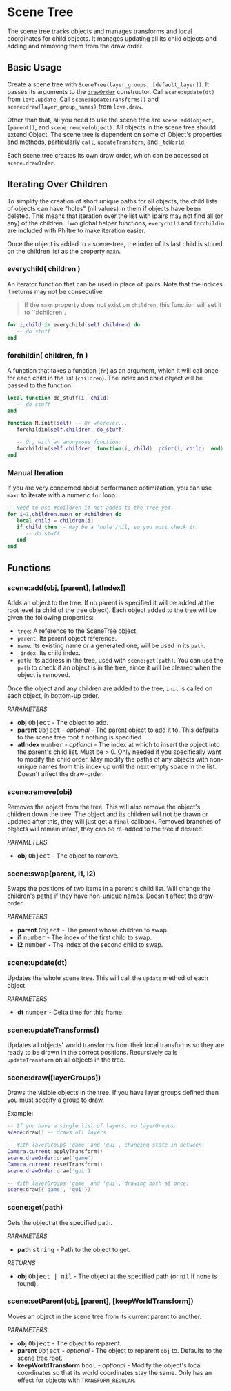 Scene Tree
==========

The scene tree tracks objects and manages transforms and local coordinates for child objects. It manages updating all its child objects and adding  and removing them from the draw order.

Basic Usage
-----------

Create a scene tree with `SceneTree(layer_groups, [default_layer])`. It passes its arguments to the [`drawOrder`](draw-order.md) constructor.  Call `scene:update(dt)` from `love.update`. Call `scene:updateTransforms()` and `scene:draw(layer_group_names)` from `love.draw`.

Other than that, all you need to use the scene tree are `scene:add(object, [parent])`, and `scene:remove(object)`. All objects in the scene tree should extend Object. The scene tree is dependent on some of Object's properties and methods, particularly `call`, `updateTransform`, and `_toWorld`.

Each scene tree creates its own draw order, which can be accessed at `scene.drawOrder`.

Iterating Over Children
-----------------------

To simplify the creation of short unique paths for all objects, the child lists of objects can have "holes" (nil values) in them if objects have been deleted. This means that iteration over the list with ipairs may not find all (or any) of the children. Two global helper functions, `everychild` and `forchildin` are included with Philtre to make iteration easier.

Once the object is added to a scene-tree, the index of its last child is stored on the children list as the property `maxn`.

### everychild( children )
An iterator function that can be used in place of ipairs. Note that the indices it returns may not be consecutive.

> If the `maxn` property does not exist on `children`, this function will set it to ``#children`.

```lua
for i,child in everychild(self.children) do
   -- do stuff
end
```

### forchildin( children, fn )
A function that takes a function (`fn`) as an argument, which it will call once for each child in the list (`children`). The index and child object will be passed to the function.

```lua
local function do_stuff(i, child)
   -- do stuff
end

function M.init(self) -- Or wherever...
   forchildin(self.children, do_stuff)

   -- Or, with an anonymous function:
   forchildin(self.children, function(i, child)  print(i, child)  end)
end
```

### Manual Iteration
If you are very concerned about performance optimization, you can use `maxn` to iterate with a numeric `for` loop.

```lua
-- Need to use #children if not added to the tree yet.
for i=1,children.maxn or #children do
   local child = children[i]
   if child then -- May be a 'hole'/nil, so you must check it.
      -- do stuff
   end
end
```

Functions
---------

### scene:add(obj, [parent], [atIndex])
Adds an object to the tree. If no parent is specified it will be added at the root level (a child of the tree object). Each object added to the tree will be given the following properties:
 * `tree`: A reference to the SceneTree object.
 * `parent`: Its parent object reference.
 * `name`: Its existing name or a generated one, will be used in its `path`.
 * `_index`: Its child index.
 * `path`: Its address in the tree, used with `scene:get(path)`. You can use the `path` to check if an object is in the tree, since it will be cleared when the object is removed.

Once the object and any children are added to the tree, `init` is called on each object, in bottom-up order.

_PARAMETERS_
* __obj__ <kbd>Object</kbd> - The object to add.
* __parent__ <kbd>Object</kbd> - _optional_ - The parent object to add it to. This defaults to the scene tree root if nothing is specified.
* __atIndex__ <kbd>number</kbd> - _optional_ - The index at which to insert the object into the parent's child list. Must be > 0. Only needed if you specifically want to modify the child order. May modify the paths of any objects with non-unique names from this index up until the next empty space in the list. Doesn't affect the draw-order.

### scene:remove(obj)
Removes the object from the tree. This will also remove the object's children down the tree. The object and its children will not be drawn or updated after this, they will just get a `final` callback. Removed branches of objects will remain intact, they can be re-added to the tree if desired.

_PARAMETERS_
* __obj__ <kbd>Object</kbd> - The object to remove.

### scene:swap(parent, i1, i2)
Swaps the positions of two items in a parent's child list. Will change the children's paths if they have non-unique names. Doesn't affect the draw-order.

_PARAMETERS_
* __parent__ <kbd>Object</kbd> - The parent whose children to swap.
* __i1__ <kbd>number</kbd> - The index of the first child to swap.
* __i2__ <kbd>number</kbd> - The index of the second child to swap.

### scene:update(dt)
Updates the whole scene tree. This will call the `update` method of each object.

_PARAMETERS_
* __dt__ <kbd>number</kbd> - Delta time for this frame.

### scene:updateTransforms()
Updates all objects' world transforms from their local transforms so they are ready to be drawn in the correct positions. Recursively calls `updateTransform` on all objects in the tree.

### scene:draw([layerGroups])
Draws the visible objects in the tree. If you have layer groups defined then you must specify a group to draw.

Example:
```lua
-- If you have a single list of layers, no layerGroups:
scene:draw() -- draws all layers

-- With layerGroups 'game' and 'gui', changing state in between:
Camera.current:applyTransform()
scene.drawOrder:draw('game')
Camera.current:resetTransform()
scene.drawOrder:draw('gui')

-- With layerGroups 'game' and 'gui', drawing both at once:
scene:draw({'game', 'gui'})
```

### scene:get(path)
Gets the object at the specified path.

_PARAMETERS_
* __path__ <kbd>string</kbd> - Path to the object to get.

_RETURNS_
* __obj__ <kbd>Object | nil</kbd> - The object at the specified path (or `nil` if none is found).

### scene:setParent(obj, [parent], [keepWorldTransform])
Moves an object in the scene tree from its current parent to another.

_PARAMETERS_
* __obj__ <kbd>Object</kbd> - The object to reparent.
* __parent__ <kbd>Object</kbd> - _optional_ - The object to reparent `obj` to. Defaults to the scene tree root.
* __keepWorldTransform__ <kbd>bool</kbd> - _optional_ - Modify the object's local coordinates so that its world coordinates stay the same. Only has an effect for objects with `TRANSFORM_REGULAR`.
